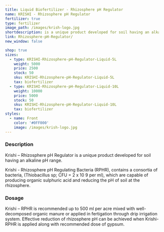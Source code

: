 ```yaml
---
title: Liquid Biofertilizer - Rhizosphere pH Regulator
name: KRISHI - Rhizosphere pH Regulator
fertilizer: true
type: fertilizer
image_path: /images/krish-logo.jpg
shortdescription: is a unique product developed for soil having an alkaline pH range.
link: Rhizosphere-pH-Regulator/
new_window: false

shop: true
sizes:
  - type: KRISHI-Rhizosphere-pH-Regulator-Liquid-5L
    weight: 5000
    price: 2500
    stock: 50
    sku: KRISHI-Rhizosphere-pH-Regulator-Liquid-5L
    tax: biofertilizer
  - type: KRISHI-Rhizosphere-pH-Regulator-Liquid-10L
    weight: 10000
    price: 5000
    stock: 50
    sku: KRISHI-Rhizosphere-pH-Regulator-Liquid-10L
    tax: biofertilizer
styles:
  - name: Front
    color: '#0FF000'
    image: /images/krish-logo.jpg
---
```

### Description
Krishi – Rhizosphere pH Regulator is a unique product developed for soil having an alkaline
pH range.

Krishi - Rhizosphere pH Regulating Bacteria (RPHR), contains a consortia of bacteria,
(Thiobacillus sp; CFU = 2 x 10 9 per ml), which are capable of producing organic sulphuric
acid and reducing the pH of soil at the rhizosphere.

### Dosage
Krishi – RPHR is recommended up to 500 ml per acre mixed with well-decomposed
organic manure or applied in fertigation through drip irrigation system. Effective reduction of
rhizosphere pH can be achieved when Krishi- RPHR is applied along with recommended
dose of gypsum.
